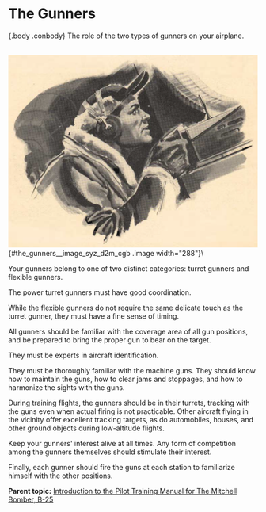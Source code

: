 
The Gunners
===========

 {.body .conbody}
The role of the two types of gunners on your airplane.

\
![The Gunners](../images/gunner.png){#the_gunners__image_syz_d2m_cgb
.image width="288"}\

Your gunners belong to one of two distinct categories: turret gunners
and flexible gunners.

The power turret gunners must have good coordination.

While the flexible gunners do not require the same delicate touch as the
turret gunner, they must have a fine sense of timing.

All gunners should be familiar with the coverage area of all gun
positions, and be prepared to bring the proper gun to bear on the
target.

They must be experts in aircraft identification.

They must be thoroughly familiar with the machine guns. They should know
how to maintain the guns, how to clear jams and stoppages, and how to
harmonize the sights with the guns.

During training flights, the gunners should be in their turrets,
tracking with the guns even when actual firing is not practicable. Other
aircraft flying in the vicinity offer excellent tracking targets, as do
automobiles, houses, and other ground objects during low-altitude
flights.

Keep your gunners\' interest alive at all times. Any form of competition
among the gunners themselves should stimulate their interest.

Finally, each gunner should fire the guns at each station to familiarize
himself with the other positions.




**Parent topic:** [Introduction to the Pilot Training Manual for The
Mitchell Bomber,
B-25](../topics/introduction_to_the_pilot_training_manual.md "This manual is the text for your training as a B-25 pilot and airplane commander.")



